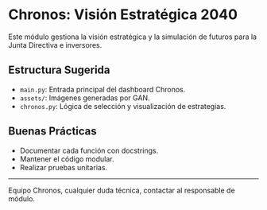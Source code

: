 # Chronos: Visión Estratégica 2040

Este módulo gestiona la visión estratégica y la simulación de futuros para la Junta Directiva e inversores.

## Estructura Sugerida
- `main.py`: Entrada principal del dashboard Chronos.
- `assets/`: Imágenes generadas por GAN.
- `chronos.py`: Lógica de selección y visualización de estrategias.

## Buenas Prácticas
- Documentar cada función con docstrings.
- Mantener el código modular.
- Realizar pruebas unitarias.

---

Equipo Chronos, cualquier duda técnica, contactar al responsable de módulo.
